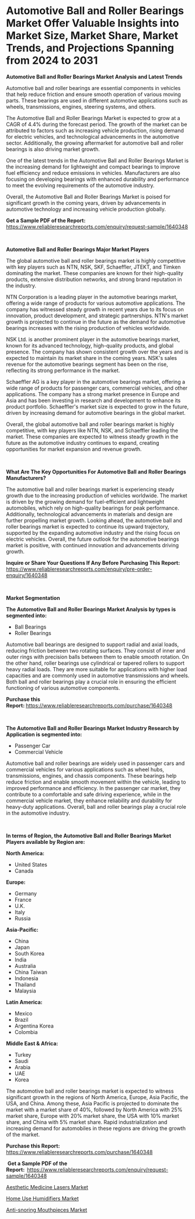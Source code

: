 <p><h1>Automotive Ball and Roller Bearings Market Offer Valuable Insights into Market Size, Market Share, Market Trends, and Projections Spanning from 2024 to 2031</h1></p><p><strong>Automotive Ball and Roller Bearings Market Analysis and Latest Trends</strong></p>
<p><p>Automotive ball and roller bearings are essential components in vehicles that help reduce friction and ensure smooth operation of various moving parts. These bearings are used in different automotive applications such as wheels, transmissions, engines, steering systems, and others.</p><p>The Automotive Ball and Roller Bearings Market is expected to grow at a CAGR of 4.4% during the forecast period. The growth of the market can be attributed to factors such as increasing vehicle production, rising demand for electric vehicles, and technological advancements in the automotive sector. Additionally, the growing aftermarket for automotive ball and roller bearings is also driving market growth.</p><p>One of the latest trends in the Automotive Ball and Roller Bearings Market is the increasing demand for lightweight and compact bearings to improve fuel efficiency and reduce emissions in vehicles. Manufacturers are also focusing on developing bearings with enhanced durability and performance to meet the evolving requirements of the automotive industry.</p><p>Overall, the Automotive Ball and Roller Bearings Market is poised for significant growth in the coming years, driven by advancements in automotive technology and increasing vehicle production globally.</p></p>
<p><strong>Get a Sample PDF of the Report:&nbsp;</strong> <a href="https://www.reliableresearchreports.com/enquiry/request-sample/1640348">https://www.reliableresearchreports.com/enquiry/request-sample/1640348</a></p>
<p>&nbsp;</p>
<p><strong>Automotive Ball and Roller Bearings Major Market Players</strong></p>
<p><p>The global automotive ball and roller bearings market is highly competitive with key players such as NTN, NSK, SKF, Schaeffler, JTEKT, and Timken dominating the market. These companies are known for their high-quality products, extensive distribution networks, and strong brand reputation in the industry.</p><p>NTN Corporation is a leading player in the automotive bearings market, offering a wide range of products for various automotive applications. The company has witnessed steady growth in recent years due to its focus on innovation, product development, and strategic partnerships. NTN's market growth is projected to continue in the future as the demand for automotive bearings increases with the rising production of vehicles worldwide.</p><p>NSK Ltd. is another prominent player in the automotive bearings market, known for its advanced technology, high-quality products, and global presence. The company has shown consistent growth over the years and is expected to maintain its market share in the coming years. NSK's sales revenue for the automotive bearings segment has been on the rise, reflecting its strong performance in the market.</p><p>Schaeffler AG is a key player in the automotive bearings market, offering a wide range of products for passenger cars, commercial vehicles, and other applications. The company has a strong market presence in Europe and Asia and has been investing in research and development to enhance its product portfolio. Schaeffler's market size is expected to grow in the future, driven by increasing demand for automotive bearings in the global market.</p><p>Overall, the global automotive ball and roller bearings market is highly competitive, with key players like NTN, NSK, and Schaeffler leading the market. These companies are expected to witness steady growth in the future as the automotive industry continues to expand, creating opportunities for market expansion and revenue growth.</p></p>
<p>&nbsp;</p>
<p><strong>What Are The Key Opportunities For Automotive Ball and Roller Bearings Manufacturers?</strong></p>
<p><p>The automotive ball and roller bearings market is experiencing steady growth due to the increasing production of vehicles worldwide. The market is driven by the growing demand for fuel-efficient and lightweight automobiles, which rely on high-quality bearings for peak performance. Additionally, technological advancements in materials and design are further propelling market growth. Looking ahead, the automotive ball and roller bearings market is expected to continue its upward trajectory, supported by the expanding automotive industry and the rising focus on electric vehicles. Overall, the future outlook for the automotive bearings market is positive, with continued innovation and advancements driving growth.</p></p>
<p><strong>Inquire or Share Your Questions If Any Before Purchasing This Report:</strong> <a href="https://www.reliableresearchreports.com/enquiry/pre-order-enquiry/1640348">https://www.reliableresearchreports.com/enquiry/pre-order-enquiry/1640348</a></p>
<p>&nbsp;</p>
<p><strong>Market Segmentation</strong></p>
<p><strong>The Automotive Ball and Roller Bearings Market Analysis by types is segmented into:</strong></p>
<p><ul><li>Ball Bearings</li><li>Roller Bearings</li></ul></p>
<p><p>Automotive ball bearings are designed to support radial and axial loads, reducing friction between two rotating surfaces. They consist of inner and outer rings with precision balls between them to enable smooth rotation. On the other hand, roller bearings use cylindrical or tapered rollers to support heavy radial loads. They are more suitable for applications with higher load capacities and are commonly used in automotive transmissions and wheels. Both ball and roller bearings play a crucial role in ensuring the efficient functioning of various automotive components.</p></p>
<p><strong>Purchase this Report:&nbsp;</strong><a href="https://www.reliableresearchreports.com/purchase/1640348">https://www.reliableresearchreports.com/purchase/1640348</a></p>
<p>&nbsp;</p>
<p><strong>The Automotive Ball and Roller Bearings Market Industry Research by Application is segmented into:</strong></p>
<p><ul><li>Passenger Car</li><li>Commercial Vehicle</li></ul></p>
<p><p>Automotive ball and roller bearings are widely used in passenger cars and commercial vehicles for various applications such as wheel hubs, transmissions, engines, and chassis components. These bearings help reduce friction and enable smooth movement within the vehicle, leading to improved performance and efficiency. In the passenger car market, they contribute to a comfortable and safe driving experience, while in the commercial vehicle market, they enhance reliability and durability for heavy-duty applications. Overall, ball and roller bearings play a crucial role in the automotive industry.</p></p>
<p>&nbsp;</p>
<p><strong>In terms of Region, the Automotive Ball and Roller Bearings Market Players available by Region are:</strong></p>
<p>
    <p> <strong> North America: </strong>
        <ul>
            <li>United States</li>
            <li>Canada</li>
        </ul>
        </p> 
    <p> <strong> Europe: </strong>
        <ul>
            <li>Germany</li>
            <li>France</li>
            <li>U.K.</li>
            <li>Italy</li>
            <li>Russia</li>
        </ul>
        </p> 
    <p> <strong> Asia-Pacific: </strong>
        <ul>
            <li>China</li>
            <li>Japan</li>
            <li>South Korea</li>
            <li>India</li>
            <li>Australia</li>
            <li>China Taiwan</li>
            <li>Indonesia</li>
            <li>Thailand</li>
            <li>Malaysia</li>
        </ul>
        </p> 
    <p> <strong> Latin America: </strong>
        <ul>
            <li>Mexico</li>
            <li>Brazil</li>
            <li>Argentina Korea</li>
            <li>Colombia</li>
        </ul>
        </p> 
    <p> <strong> Middle East & Africa: </strong>
        <ul>
            <li>Turkey</li>
            <li>Saudi</li>
            <li>Arabia</li>
            <li>UAE</li>
            <li>Korea</li>
        </ul>
    </p>
    </p>
<p><p>The automotive ball and roller bearings market is expected to witness significant growth in the regions of North America, Europe, Asia Pacific, the USA, and China. Among these, Asia Pacific is projected to dominate the market with a market share of 40%, followed by North America with 25% market share, Europe with 20% market share, the USA with 10% market share, and China with 5% market share. Rapid industrialization and increasing demand for automobiles in these regions are driving the growth of the market.</p></p>
<p><strong>Purchase this Report: </strong><a href="https://www.reliableresearchreports.com/purchase/1640348">https://www.reliableresearchreports.com/purchase/1640348</a></p>
<p>&nbsp;<strong>Get a Sample PDF of the Report:&nbsp;&nbsp;</strong><a href="https://www.reliableresearchreports.com/enquiry/request-sample/1640348">https://www.reliableresearchreports.com/enquiry/request-sample/1640348</a></p>
<p><strong></strong></p>
<p><p><a href="https://view.publitas.com/reportprime-1/aesthetic-medicine-lasers-market-a-comprehensive-report-of-its-market-share-growth-trends-2023-2030/">Aesthetic Medicine Lasers Market</a></p><p><a href="https://view.publitas.com/reportprime-1/home-use-humidifiers-market-insights-market-players-and-forecast-till-2030/">Home Use Humidifiers Market</a></p><p><a href="https://view.publitas.com/reportprime-1/anti-snoring-mouthpieces-market-with-the-goal-of-estimating-the-market-size-and-future-growth-potential-of-various-market-segments-based-on-component-applications-end-user-and-region/">Anti-snoring Mouthpieces Market</a></p></p>